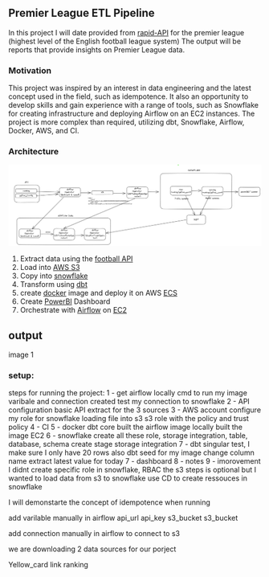 ## Premier League ETL Pipeline

In this project I will date provided from [rapid-API](https://rapidapi.com/hub) for the premier league (highest level of the English football league system)
The output will be reports that provide insights on Premier League data.

### Motivation
This project was inspired by an interest in data engineering and the latest concept used in the field, such as idempotence. It also an opportunity to develop skills and gain experience with a range of tools, such as Snowflake for creating infrastructure and deploying Airflow on an EC2 instances. The project is more complex than required, utilizing dbt, Snowflake, Airflow, Docker, AWS, and CI.

### Architecture 

![Image description](images/architecture_plot_initial.png)
1. Extract data using the [football API](https://rapidapi.com/api-sports/api/API-FOOTBALL)
2. Load into [AWS S3](https://aws.amazon.com/s3/)
3. Copy into [snowflake](https://www.snowflake.com/en/)
4. Transform using [dbt](https://www.getdbt.com/)
5. create [docker](https://www.docker.com/) image and deploy it on AWS [ECS](https://aws.amazon.com/ecs/)
6. Create [PowerBI](https://powerbi.microsoft.com/en-gb/) Dashboard
7. Orchestrate with [Airflow](https://airflow.apache.org/) on [EC2](https://aws.amazon.com/ec2/)

## output
image 1

### setup:

steps for running the project:
1 - get airflow locally 
    cmd to run my image
    varibale and connection created
    test my connection to snowflake
2 - API configuration
    basic API extract for the 3 sources
3 - AWS account
    configure my role for snowflake
    loading file into s3
    s3 role with the policy and trust policy
4 - CI
5 - docker
    dbt core
    built the airflow image locally
    built the image EC2
6 - snowflake 
    create all these role, storage integration, table, database, schema
    create stage
    storage integration
7 - dbt
    singular test,
    I make sure I only have 20 rows also
    dbt seed for my image 
    change column name 
    extract latest value for today
7 - dashboard
8 - notes
9 - imorovement
    I didnt create specific role in snowflake, RBAC
    the s3 steps is optional but I wanted to load data from s3 to snowflake
    use CD to create ressouces in snowflake

I will demonstarte the concept of idempotence when running 

add varilable manually in airflow
api_url
api_key
s3_bucket
s3_bucket

add connection manually in airflow to connect to s3

we are downloading 2 data sources for our porject

Yellow_card link
ranking

